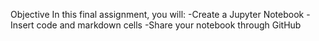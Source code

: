 Objective
In this final assignment, you will:
-Create a Jupyter Notebook
-Insert code and markdown cells
-Share your notebook through GitHub
